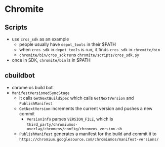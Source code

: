 Chromite
========

## Scripts

- use `cros_sdk` as an example
  - people usually have `depot_tools` in their $PATH
  - when `cros_sdk` in `depot_tools` is run, it finds `cros_sdk` in
    `chromite/bin`
  - `chromite/bin/cros_sdk` runs `chromite/scripts/cros_sdk.py`
- once in SDK, `chromite/bin` is in $PATH

## cbuildbot

- chrome os build bot
- `ManifestVersionedSyncStage`
  - it calls `GetNextBuildSpec` which calls `GetNextVersion` and
    `PublishManifest`
  - `GetNextVersion` increments the current version and pushes a new commit
    - `VersionInfo` parses `VERSION_FILE`, which is
      `third_party/chromiumos-overlay/chromeos/config/chromeos_version.sh`
  - `PublishManifest` generates a manifest for the build and commit it to
    `https://chromium.googlesource.com/chromiumos/manifest-versions/`
